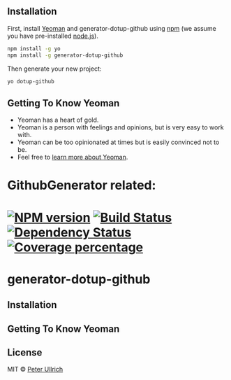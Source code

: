 ## Installation

First, install [Yeoman](http://yeoman.io) and generator-dotup-github using [npm](https://www.npmjs.com/) (we assume you have pre-installed [node.js](https://nodejs.org/)).

```bash
npm install -g yo
npm install -g generator-dotup-github
```

Then generate your new project:

```bash
yo dotup-github
```

## Getting To Know Yeoman

 * Yeoman has a heart of gold.
 * Yeoman is a person with feelings and opinions, but is very easy to work with.
 * Yeoman can be too opinionated at times but is easily convinced not to be.
 * Feel free to [learn more about Yeoman](http://yeoman.io/).

# GithubGenerator related:
# [![NPM version][npm-image]][npm-url] [![Build Status][travis-image]][travis-url] [![Dependency Status][daviddm-image]][daviddm-url] [![Coverage percentage][coveralls-image]][coveralls-url]

# generator-dotup-github

## Installation

## Getting To Know Yeoman

## License

MIT © [Peter Ullrich](https://github.com/dotupNET/)


[npm-image]: https://badge.fury.io/js/generator-dotup-github.svg
[npm-url]: https://npmjs.org/package/generator-dotup-github
[travis-image]: https://travis-ci.org/dotupNET/generator-dotup-github.svg?branch=master
[travis-url]: https://travis-ci.org/dotupNET/generator-dotup-github
[daviddm-image]: https://david-dm.org/dotupNET/generator-dotup-github.svg?theme=shields.io
[daviddm-url]: https://david-dm.org/dotupNET/generator-dotup-github
[coveralls-image]: https://coveralls.io/repos/dotupNET/generator-dotup-github/badge.svg
[coveralls-url]: https://coveralls.io/r/dotupNET/generator-dotup-github
